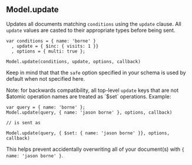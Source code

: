## Model.update

Updates all documents matching `conditions` using the `update` clause. All `update` values are casted to their appropriate types before being sent.

    var conditions = { name: 'borne' }
      , update = { $inc: { visits: 1 }}
      , options = { multi: true };

    Model.update(conditions, update, options, callback)

Keep in mind that that the `safe` option specified in your schema is used by default when not specified here.

Note: for backwards compatibility, all top-level `update` keys that are not $atomic operation names are treated as `$set` operations. Example:

    var query = { name: 'borne' };
    Model.update(query, { name: 'jason borne' }, options, callback)

    // is sent as

    Model.update(query, { $set: { name: 'jason borne' }}, options, callback)

This helps prevent accidentally overwriting all of your document(s) with `{ name: 'jason borne' }`.
